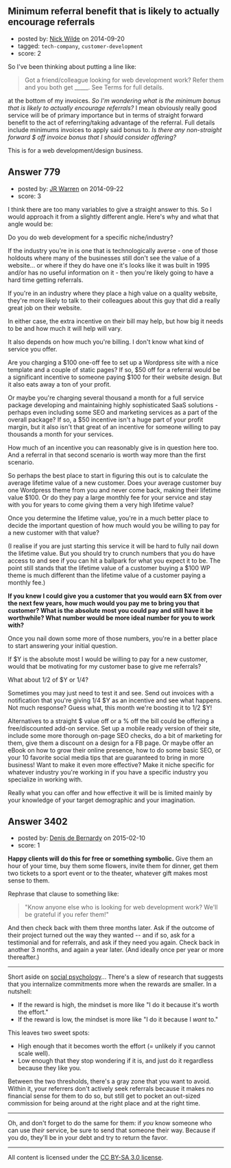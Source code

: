 ## Minimum referral benefit that is likely to actually encourage referrals

- posted by: [Nick Wilde](https://stackexchange.com/users/454046/nick-wilde) on 2014-09-20
- tagged: `tech-company`, `customer-development`
- score: 2

So I've been thinking about putting a line like:

> Got a friend/colleague looking for web development work? Refer them and you both get _____. See Terms for full details.

at the bottom of my invoices. *So I'm wondering what is the minimum bonus that is likely to actually encourage referrals?* I mean obviously really good service will be of primary importance but in terms of straight forward benefit to the act of referring/taking advantage of the referral. Full details include minimums invoices to apply said bonus to. *Is there any non-straight forward $ off invoice bonus that I should consider offering?*

This is for a web development/design business. 


## Answer 779

- posted by: [JR Warren](https://stackexchange.com/users/1866317/jr-warren) on 2014-09-22
- score: 3

I think there are too many variables to give a straight answer to this.  So I would approach it from a slightly different angle. Here's why and what that angle would be:

Do you do web development for a specific niche/industry?

If the industry you're in is one that is technologically averse - one of those holdouts where many of the businesses still don't see the value of a website... or where if they do have one it's looks like it was built in 1995 and/or has no useful information on it - then you're likely going to have a hard time getting referrals.

If you're in an industry where they place a high value on a quality website, they're more likely to talk to their colleagues about this guy that did a really great job on their website.

In either case, the extra incentive on their bill may help, but how big it needs to be and how much it will help will vary.

It also depends on how much you're billing.  I don't know what kind of service you offer. 

Are you charging a $100 one-off fee to set up a Wordpress site with a nice template and a couple of static pages?  If so, $50 off for a referral would be a significant incentive to someone paying $100 for their website design. But it also eats away a ton of your profit.

Or maybe you're charging several thousand a month for a full service package developing and maintaining highly sophisticated SaaS solutions - perhaps even including some SEO and marketing services as a part of the overall package?  If so, a $50 incentive isn't a huge part of your profit margin, but it also isn't that great of an incentive for someone willing to pay thousands a month for your services.

How much of an incentive you can reasonably give is in question here too. And a referral in that second scenario is worth way more than the first scenario.

So perhaps the best place to start in figuring this out is to calculate the average lifetime value of a new customer.  Does your average customer buy one Wordpress theme from you and never come back, making their lifetime value $100. Or do they pay a large monthly fee for your service and stay with you for years to come giving them a very high lifetime value?

Once you determine the lifetime value, you're in a much better place to decide the important question of how much would you be willing to pay for a new customer with that value?

(I realise if you are just starting this service it will be hard to fully nail down the lifetime value. But you should try to crunch numbers that you do have access to and see if you can hit a ballpark for what you expect it to be.  The point still stands that the lifetime value of a customer buying a $100 WP theme is much different than the lifetime value of a customer paying a monthly fee.)

**If you knew I could give you a customer that you would earn $X from over the next few years, how much would you pay me to bring you that customer? What is the absolute most you could pay and still have it be worthwhile? What number would be more ideal number for you to work with?**

Once you nail down some more of those numbers, you're in a better place to start answering your initial question.

If $Y is the absolute most I would be willing to pay for a new customer, would that be motivating for my customer base to give me referrals?

What about 1/2 of $Y or 1/4?

Sometimes you may just need to test it and see.  Send out invoices with a notification that you're giving 1/4 $Y as an incentive and see what happens.  Not much response? Guess what, this month we're boosting it to 1/2 $Y!


Alternatives to a straight $ value off or a % off the bill could be offering a free/discounted add-on service.  Set up a mobile ready version of their site, include some more thorough on-page SEO checks, do a bit of marketing for them, give them a discount on a design for a FB page.  Or maybe offer an eBook on how to grow their online presence, how to do some basic SEO, or your 10 favorite social media tips that are guaranteed to bring in more business! Want to make it even more effective? Make it niche specific for whatever industry you're working in if you have a specific industry you specialize in working with.

Really what you can offer and how effective it will be is limited mainly by your knowledge of your target demographic and your imagination.



## Answer 3402

- posted by: [Denis de Bernardy](https://stackexchange.com/users/182468/denis-de-bernardy) on 2015-02-10
- score: 1

**Happy clients will do this for free or something symbolic.** Give them an hour of your time, buy them some flowers, invite them for dinner, get them two tickets to a sport event or to the theater, whatever gift makes most sense to them.

Rephrase that clause to something like:

> "Know anyone else who is looking for web development work? We'll be grateful if you refer them!"

And then check back with them three months later. Ask if the outcome of their project turned out the way they wanted -- and if so, ask for a testimonial and for referrals, and ask if they need you again. Check back in another 3 months, and again a year later. (And ideally once per year or more thereafter.)

- - - 

Short aside on [social psychology](http://www.amazon.com/Influence-Psychology-Persuasion-Revised-Edition/dp/006124189X)... There's a slew of research that suggests that you internalize commitments more when the rewards are smaller. In a nutshell:

- If the reward is high, the mindset is more like "I do it because it's worth the effort."
- If the reward is low, the mindset is more like "I do it because I *want* to."

This leaves two sweet spots:

- High enough that it becomes worth the effort (= unlikely if you cannot scale well).
- Low enough that they stop wondering if it is, and just do it regardless because they like you.

Between the two thresholds, there's a gray zone that you want to avoid. Within it, your referrers don't actively seek referrals because it makes no financial sense for them to do so, but still get to pocket an out-sized commission for being around at the right place and at the right time.

- - -

Oh, and don't forget to do the same for them: if *you* know someone who can use *their* service, be sure to send that someone their way. Because if you do, they'll be in your debt and try to return the favor.



---

All content is licensed under the [CC BY-SA 3.0 license](https://creativecommons.org/licenses/by-sa/3.0/).

